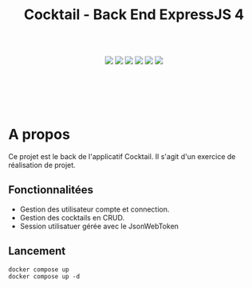 <div align="center">

# Cocktail - Back End ExpressJS 4
</div>

<p align="center">

<br><br>
</p>
<p align="center">
    <img src="https://img.shields.io/badge/ExpressJS-v4.17.1-blue">
    <img src="https://img.shields.io/badge/Bcrypt-5.0.1-blue">
    <img src="https://img.shields.io/badge/license-MIT-green">
    <img src="https://img.shields.io/badge/build-passing-brightgreen">
    <img src="https://img.shields.io/badge/node--lts-16.15.1-brightgreen">
    <img src="https://img.shields.io/badge/npm-8.13.2-blue">
    
  <br><br><br><br>
</p>

# A propos
Ce projet est le back de l'applicatif Cocktail. Il s'agit d'un exercice de réalisation de projet.


## Fonctionnalitées
- Gestion des utilisateur compte et connection. 
- Gestion des cocktails en CRUD.
- Session utilisatuer gérée avec le JsonWebToken







## Lancement

```
docker compose up
docker compose up -d
```